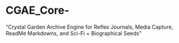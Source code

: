 # CGAE_Core-
“Crystal Garden Archive Engine for Reflex Journals, Media Capture, ReadMe Markdowns, and Sci-Fi + Biographical Seeds”
